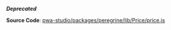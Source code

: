 
***Deprecated***

**Source Code**: [pwa-studio/packages/peregrine/lib/Price/price.js](https://github.com/magento/pwa-studio/blob/develop/packages/peregrine/lib/Price/price.js)
